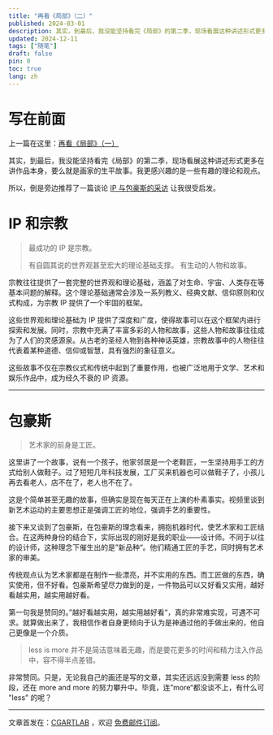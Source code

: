 ```yaml
---
title: "再看《局部》（二）"
published: 2024-03-01
description: 其实，到最后，我没能坚持看完《局部》的第二季，现场看展这种讲述形式更多在讲作品本身，要么就是画家的生平故事。我更感兴趣的是一些有趣的理论和观点。
updated: 2024-12-11
tags: ["随笔"]
draft: false
pin: 0
toc: true
lang: zh
---
```


# 写在前面

上一篇在这里：[再看《局部》（一）](再看《局部》（一）.md)

其实，到最后，我没能坚持看完《局部》的第二季，现场看展这种讲述形式更多在讲作品本身，要么就是画家的生平故事。我更感兴趣的是一些有趣的理论和观点。

所以，倒是旁边推荐了一篇谈论 [IP 与包豪斯的采访](https://www.youtube.com/watch?v=_BB9sDlX3IM) 让我很受启发。

# IP 和宗教

> 最成功的 IP 是宗教。
>
> 有自圆其说的世界观甚至宏大的理论基础支撑。
> 有生动的人物和故事。

宗教往往提供了一套完整的世界观和理论基础，涵盖了对生命、宇宙、人类存在等基本问题的解释。这个理论基础通常会涉及一系列教义、经典文献、信仰原则和仪式构成，为宗教 IP 提供了一个牢固的框架。

这些世界观和理论基础为 IP 提供了深度和广度，使得故事可以在这个框架内进行探索和发展。同时，宗教中充满了丰富多彩的人物和故事，这些人物和故事往往成为了人们的灵感源泉。从古老的圣经人物到各种神话英雄，宗教故事中的人物往往代表着某种道德、信仰或智慧，具有强烈的象征意义。

这些故事不仅在宗教仪式和传统中起到了重要作用，也被广泛地用于文学、艺术和娱乐作品中，成为经久不衰的 IP 资源。

---

# 包豪斯

> 艺术家的前身是工匠。

这里讲了一个故事，说有一个孩子，他家邻居是一个老鞋匠，一生坚持用手工的方式给别人做鞋子。过了短短几年科技发展，工厂买来机器也可以做鞋子了，小孩儿再去看老人，店不在了，老人也不在了。

这是个简单甚至无趣的故事，但确实是现在每天正在上演的朴素事实。视频里谈到新艺术运动的主要思想正是强调工匠的地位，强调手艺的重要性。

接下来又谈到了包豪斯，在包豪斯的理念看来，拥抱机器时代，使艺术家和工匠结合。在这两种身份的结合下，实际出现的刚好是我的职业——设计师。不同于以往的设计师，这种理念下催生出的是”新品种“。他们精通工匠的手艺，同时拥有艺术家的审美。

传统观点认为艺术家都是在制作一些漂亮，并不实用的东西。而工匠做的东西，确实使用，但不好看。包豪斯希望尽力做到的是，一件物品可以又好看又实用，越好看越实用，越实用越好看。

第一句我是赞同的。”越好看越实用，越实用越好看“，真的非常难实现，可遇不可求。就算做出来了，我相信作者自身更倾向于认为是神通过他的手做出来的，他自己更像是一个介质。

> less is more 并不是简洁意味着无趣，而是要花更多的时间和精力注入作品中，容不得半点差错。

非常赞同。只是，无论我自己的画还是写的文章，其实还远远没到需要 less 的阶段，还在 more and more 的努力攀升中。毕竟，连”more“都没谈不上，有什么可 "less" 的呢？

---

文章首发在：[CGARTLAB](https://cgartlab.top/) ，欢迎 [免费邮件订阅](https://cgartlab.top/newsletter/)。